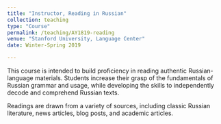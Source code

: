 ```yaml
---
title: "Instructor, Reading in Russian"
collection: teaching
type: "Course"
permalink: /teaching/AY1819-reading
venue: "Stanford University, Language Center"
date: Winter-Spring 2019

---
```


This course is intended to build proficiency in reading authentic Russian-language materials. Students increase their grasp of the fundamentals of Russian grammar and usage, while developing the skills to independently decode and comprehend Russian texts. 

Readings are drawn from a variety of sources, including classic Russian literature, news articles, blog posts, and academic articles. 

